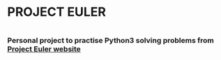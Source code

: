 <h1>PROJECT EULER<h1>
<h3>Personal project to practise Python3
solving problems from <a href="https://projecteuler.net">Project Euler website</a></h3>
